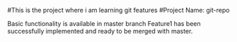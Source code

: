 #This is the project where i am learning git features
#Project Name: git-repo

Basic functionality is available in master branch
Feature1 has been successfully implemented and ready to be merged with master.

